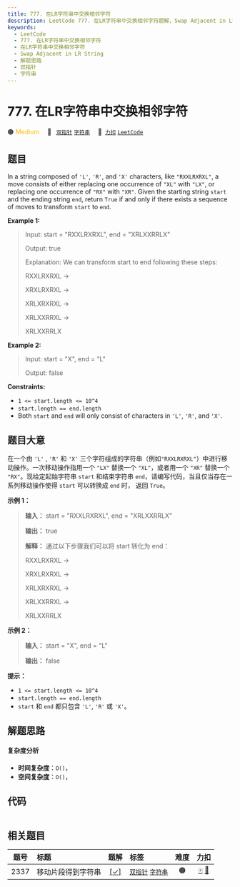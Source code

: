 ```yaml
---
title: 777. 在LR字符串中交换相邻字符
description: LeetCode 777. 在LR字符串中交换相邻字符题解，Swap Adjacent in LR String，包含解题思路、复杂度分析以及完整的 JavaScript 代码实现。
keywords:
  - LeetCode
  - 777. 在LR字符串中交换相邻字符
  - 在LR字符串中交换相邻字符
  - Swap Adjacent in LR String
  - 解题思路
  - 双指针
  - 字符串
---
```


# 777. 在LR字符串中交换相邻字符

🟠 <font color=#ffb800>Medium</font>&emsp; 🔖&ensp; [`双指针`](/tag/two-pointers.md) [`字符串`](/tag/string.md)&emsp; 🔗&ensp;[`力扣`](https://leetcode.cn/problems/swap-adjacent-in-lr-string) [`LeetCode`](https://leetcode.com/problems/swap-adjacent-in-lr-string)

## 题目

In a string composed of `'L'`, `'R'`, and `'X'` characters, like
`"RXXLRXRXL"`, a move consists of either replacing one occurrence of `"XL"`
with `"LX"`, or replacing one occurrence of `"RX"` with `"XR"`. Given the
starting string `start` and the ending string `end`, return `True` if and only
if there exists a sequence of moves to transform `start` to `end`.



**Example 1:**

> Input: start = "RXXLRXRXL", end = "XRLXXRRLX"
> 
> Output: true
> 
> Explanation: We can transform start to end following these steps:
> 
> RXXLRXRXL ->
> 
> XRXLRXRXL ->
> 
> XRLXRXRXL ->
> 
> XRLXXRRXL ->
> 
> XRLXXRRLX

**Example 2:**

> Input: start = "X", end = "L"
> 
> Output: false

**Constraints:**

  * `1 <= start.length <= 10^4`
  * `start.length == end.length`
  * Both `start` and `end` will only consist of characters in `'L'`, `'R'`, and `'X'`.


## 题目大意

在一个由 `'L'` , `'R'` 和 `'X'` 三个字符组成的字符串（例如`"RXXLRXRXL"`）中进行移动操作。一次移动操作指用一个
`"LX"` 替换一个 `"XL"`，或者用一个 `"XR"` 替换一个 `"RX"`。现给定起始字符串 `start` 和结束字符串
`end`，请编写代码，当且仅当存在一系列移动操作使得 `start` 可以转换成 `end` 时， 返回 `True`。



**示例 1：**

> 
> 
> 
> 
> 
> **输入：** start = "RXXLRXRXL", end = "XRLXXRRLX"
> 
> **输出：** true
> 
> **解释：** 通过以下步骤我们可以将 start 转化为 end：
> 
> RXXLRXRXL ->
> 
> XRXLRXRXL ->
> 
> XRLXRXRXL ->
> 
> XRLXXRRXL ->
> 
> XRLXXRRLX
> 
> 

**示例 2：**

> 
> 
> 
> 
> 
> **输入：** start = "X", end = "L"
> 
> **输出：** false
> 
> 



**提示：**

  * `1 <= start.length <= 10^4`
  * `start.length == end.length`
  * `start` 和 `end` 都只包含 `'L'`, `'R'` 或 `'X'`。


## 解题思路

#### 复杂度分析

- **时间复杂度**：`O()`，
- **空间复杂度**：`O()`，

## 代码

```javascript

```

## 相关题目

<!-- prettier-ignore -->
| 题号 | 标题 | 题解 | 标签 | 难度 | 力扣 |
| :------: | :------ | :------: | :------ | :------: | :------: |
| 2337 | 移动片段得到字符串 | [[✓]](/problem/2337.md) |  [`双指针`](/tag/two-pointers.md) [`字符串`](/tag/string.md) | 🟠 | [🀄️](https://leetcode.cn/problems/move-pieces-to-obtain-a-string) [🔗](https://leetcode.com/problems/move-pieces-to-obtain-a-string) |